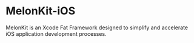 # MelonKit-iOS
MelonKit is an Xcode Fat Framework designed to simplify and accelerate iOS application development processes.
